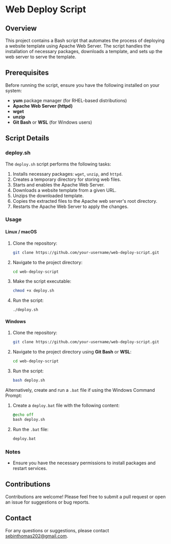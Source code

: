 # Web Deploy Script

## Overview

This project contains a Bash script that automates the process of deploying a website template using Apache Web Server. The script handles the installation of necessary packages, downloads a template, and sets up the web server to serve the template.

## Prerequisites

Before running the script, ensure you have the following installed on your system:

- **yum** package manager (for RHEL-based distributions)
- **Apache Web Server (httpd)**
- **wget**
- **unzip**
- **Git Bash** or **WSL** (for Windows users)

## Script Details

### deploy.sh

The `deploy.sh` script performs the following tasks:

1. Installs necessary packages: `wget`, `unzip`, and `httpd`.
2. Creates a temporary directory for storing web files.
3. Starts and enables the Apache Web Server.
4. Downloads a website template from a given URL.
5. Unzips the downloaded template.
6. Copies the extracted files to the Apache web server's root directory.
7. Restarts the Apache Web Server to apply the changes.

### Usage

#### Linux / macOS

1. Clone the repository:
    ```bash
    git clone https://github.com/your-username/web-deploy-script.git
    ```
2. Navigate to the project directory:
    ```bash
    cd web-deploy-script
    ```
3. Make the script executable:
    ```bash
    chmod +x deploy.sh
    ```
4. Run the script:
    ```bash
    ./deploy.sh
    ```

#### Windows

1. Clone the repository:
    ```bash
    git clone https://github.com/your-username/web-deploy-script.git
    ```
2. Navigate to the project directory using **Git Bash** or **WSL**:
    ```bash
    cd web-deploy-script
    ```
3. Run the script:
    ```bash
    bash deploy.sh
    ```

Alternatively, create and run a `.bat` file if using the Windows Command Prompt:

1. Create a `deploy.bat` file with the following content:
    ```bat
    @echo off
    bash deploy.sh
    ```
2. Run the `.bat` file:
    ```bash
    deploy.bat
    ```

### Notes

- Ensure you have the necessary permissions to install packages and restart services.


## Contributions

Contributions are welcome! Please feel free to submit a pull request or open an issue for suggestions or bug reports.

## Contact

For any questions or suggestions, please contact [sebinthomas202@gmail.com](mailto:sebinthomas202@gmail.com).
